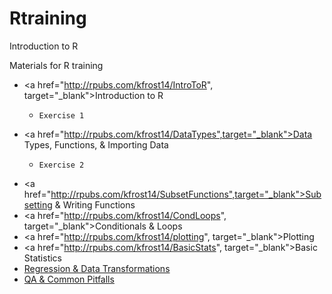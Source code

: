 # Rtraining
Introduction to R

Materials for R training
- <a href="http://rpubs.com/kfrost14/IntroToR", target="_blank">Introduction to R</a>
    -     Exercise 1
- <a href="http://rpubs.com/kfrost14/DataTypes",target="_blank">Data Types, Functions, & Importing Data</a>
    -     Exercise 2
- <a href="http://rpubs.com/kfrost14/SubsetFunctions",target="_blank">Subsetting & Writing Functions</a>
- <a href="http://rpubs.com/kfrost14/CondLoops", target="_blank">Conditionals & Loops</a>
- <a href="http://rpubs.com/kfrost14/plotting", target="_blank">Plotting</a>
- <a href="http://rpubs.com/kfrost14/BasicStats", target="_blank">Basic Statistics</a>
- [Regression & Data Transformations](#http://example.com)
- [QA & Common Pitfalls](#http://example.com)
